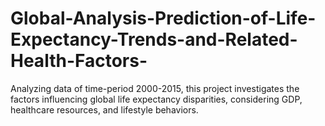 # Global-Analysis-Prediction-of-Life-Expectancy-Trends-and-Related-Health-Factors-
Analyzing data of time-period 2000-2015, this project investigates the factors influencing global life expectancy disparities, considering GDP, healthcare resources, and lifestyle behaviors.​
